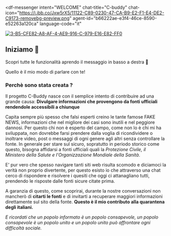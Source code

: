 <script src="https://www.gstatic.com/dialogflow-console/fast/messenger/bootstrap.js?v=1"></script>
<df-messenger
  intent="WELCOME"
  chat-title="C-buddy"
  chat-icon="https://i.ibb.co/Jxw5rX5/11122-C89-0230-47-CA-B9-E2-F1-E4-DE2-C9173-removebg-preview.png"
  agent-id="b66222ae-e3f4-46ce-8590-e52263a120ca"
  language-code="it"
></df-messenger>

<style>
  df-messenger {
   --df-messenger-bot-message: #7EBF65;
   --df-messenger-button-titlebar-color: #67C0BE;
  }
</style>

<a href="https://ibb.co/kJdW2gn"><img src="https://i.ibb.co/m0xM5Cs/3-B5-CFE82-A8-AF-4-AE9-916-C-979-E16-E82-FF0.jpg" alt="3-B5-CFE82-A8-AF-4-AE9-916-C-979-E16-E82-FF0" border="0"></a>

## Iniziamo 🚀
Scopri tutte le funzionalità aprendo il messaggio in basso a destra 💬

Quello è il mio modo di parlare con te!


### Perchè sono stata creata ?
Il progetto C-Buddy nasce con il semplice intento di contribuire ad una grande causa:
__Divulgare informazioni che provengono da fonti ufficiali rendendole accessibili a chiunque__

Capita sempre più spesso che falsi esperti creino le tante famose FAKE NEWS, informazioni che nel migliore dei casi sono inutili e nel peggiore dannosi. 
Per questo chi non è esperto del campo, come non lo è chi mi ha sviluppata, non dovrebbe farsi prendere dalla voglia di ricondividere o inoltrare video, post o messaggi di ogni genere agli altri senza controllare la fonte. 
In generale per stare sul sicuro, sopratutto in periodo storico come questo, bisogna affidarsi a fonti ufficiali quali la _Protezione Civile, il Ministero della Salute e l'Organizzazione Mondiale della Sanità_.


E' pur vero che spesso navigare tanti siti web risulta scomodo e diciamoci la verità non proprio divertente, per questo esisto io che attraverso una chat cerco di rispondere e risolvere i quesiti che oggi ci attanagliano tutti, prendendo le risposte dalle fonti sicure citate prima.


A garanzia di questo, come scoprirai, durante la nostre conversazioni non mancherò di __citarti le fonti__ e di invitarti a recuperare maggiori informazioni direttamente sul sito della fonte.
__Questo è il mio contributo alla quarantena degli italiani.__

_E ricordati che un popolo informato è un popolo consapevole,
un popolo consapevole è un popolo unito
e un popolo unito può affrontare ogni difficoltà sociale._
